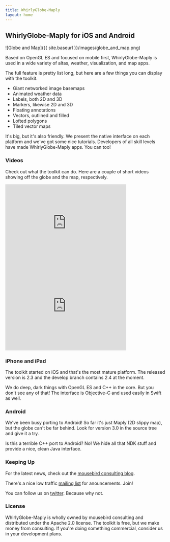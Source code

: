 ```yaml
---
title: WhirlyGlobe-Maply
layout: home
---
```


## WhirlyGlobe-Maply for iOS and Android

![Globe and Map]({{ site.baseurl }}/images/globe_and_map.png)

Based on OpenGL ES and focused on mobile first, WhirlyGlobe-Maply is used in a wide variety of altas, weather, visualization, and map apps.

The full feature is pretty list long, but here are a few things you can display with the toolkit.

- Giant networked image basemaps
- Animated weather data
- Labels, both 2D and 3D
- Markers, likewise 2D and 3D
- Floating annotations
- Vectors, outlined and filled
- Lofted polygons
- Tiled vector maps

It's big, but it's also friendly.  We present the native interface on each platform and we've got some nice tutorials.  Developers of all skill levels have made WhirlyGlobe-Maply apps.  You can too!

### Videos

Check out what the toolkit can do.  Here are a couple of short videos showing off the globe and the map, respectively.

<div class="container">
<div class="col-md-4">
<iframe width="380" height="260" src="http://www.youtube.com/embed/rprzbSwqE2Y?feature=player_embedded" frameborder="0" allowfullscreen></iframe>
</div>

<div class="col-md-2">
<iframe width="380" height="260" src="https://www.youtube.com/embed/YTBSl4Cok9A?feature=player_embedded" frameborder="0" allowfullscreen></iframe>
</div>
</div>

### iPhone and iPad

The toolkit started on iOS and that's the most mature platform.  The released version is 2.3 and the develop branch contains 2.4 at the moment.

We do deep, dark things with OpenGL ES and C++ in the core.  But you don't see any of that!  The interface is Objective-C and used easily in Swift as well.

### Android

We've been busy porting to Android!  So far it's just Maply (2D slippy map), but the globe can't be far behind.  Look for version 3.0 in the source tree and give it a try.

Is this a terrible C++ port to Android?  No!  We hide all that NDK stuff and provide a nice, clean Java interface.

### Keeping Up

For the latest news, check out the [mousebird consulting blog](http://mousebirdconsulting.blogspot.com).

There's a nice low traffic [mailing list](http://eepurl.com/D30CD) for anouncements.  Join!

You can follow us on [twitter](https://twitter.com/mousebirdc).  Because why not.

### License

WhirlyGlobe-Maply is wholly owned by mousebird consulting and distributed under the Apache 2.0 license. The toolkit is free, but we make money from consulting. If you're doing something commercial, consider us in your development plans.

